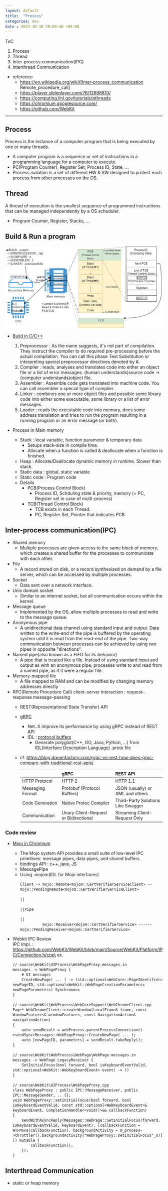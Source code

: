 ```yaml
---
layout: default
title:  "Process"
categories: dev
date : 2023-10-18 20:09:40 +09:00
---
```


ToC
1. Process
1. Thread
1. Inter-process communication(IPC)
1. Interthread Communication

- reference
    - https://en.wikipedia.org/wiki/[Inter-process_communication Remote_procedure_call]
    - https://player.slideplayer.com/76/12698810/
    - https://computing.llnl.gov/tutorials/pthreads
    - https://chromium.googlesource.com/
    - https://github.com/WebKit

---

## Process
Process is the instance of a computer program that is being executed by one or many threads. 
- A computer program is a sequence or set of instructions in a programming language for a computer to execute.
- PC(Program Counter), Register Set, Process ID, State, ...
- Process isolation is a set of different HW & SW designed to protect each process from other processes on the OS.
 

## Thread
A thread of execution is the smallest sequence of programmed instructions that can be managed independently by a OS scheduler.
- Program Counter, Register, Stacks, ...

## Build & Run a program
![](/assets/process.png)


- [Build in C/C++](https://stackoverflow.com/questions/3996651/what-is-compiler-linker-loader)
    1. Preprocessor : As the name suggests, it's not part of compilation. They instruct the compiler to do required pre-processing before the actual compilation. You can call this phase Text Substitution or interpreting special preprocessor directives denoted by #.
    1. Compiler : reads, analyses and translates code into either an object file or a list of error messages. (human understands)source code -> (computer understands)object file.
    1. Assembler : Assemble code gets translated into machine code. You can call assembler a special type of complier.
    1. Linker : combines one or more object files and possible some library code into either some executable, some library or a list of error messages.
    1. Loader : reads the executable code into memory, does some address translation and tries to run the program resulting in a running program or an error message (or both).

- Process in Main memory
    - Stack : local variable, function parameter & temporary data
        - Setups stack-size in compile time.
        - Allocate when a function is called & deallocate when a function is finished.
    - Heap : Allocate/Deallocate dynamic memory in runtime. Slower than stack.
    - Static data : global, static variable
    - Static code : Program code
    - Details 
        - PCB(Process Control Block)
            - Process ID, Schduling state & priority, memory (+ PC, Register set in case of multi-process)
        - TCB(Thread Control Block)
            - TCB exists in each Thread.
            - PC, Register Set, Pointer that indicates PCB


## Inter-process communication(IPC)
- Shared memory
    - Multiple processes are given access to the same block of memory, which creates a shared buffer for the processes to communicate with each other.
- File
    - A record stored on disk, or a record synthesized on demand by a file server, which can be accessed by multiple processes.
- Socket
    - Data sent over a network interface.
- Unix domain socket
    - Similar to an internet socket, but all communication occurs within the kernel.
- Message queue
    - Implemented by the OS, allow multiple processes to read and write to the message queue.
- Anonymous pipe
    - A unidirectional data channel using standard input and output. Data written to the write-end of the pipe is buffered by the operating system until it is read from the read-end of the pipe. Two-way communication between processes can be achieved by using two pipes in opposite "directions".
- Named pipe(also known as a FIFO for its behavior) 
    - A pipe that is treated like a file. Instead of using standard input and output as with an anonymous pipe, processes write to and read from a named pipe, as if it were a regular file.
- Memory-mapped file
    - A file mapped to RAM and can be modified by changing memory addresses directly 
- RPC(Remote Procedure Call)
client–server interaction : request–response message-passing
    - REST(Representational State Transfer) API
    - [gRPC](https://grpc.io/)
        - Net..X improve its performance by using gRPC instead of REST API
        - IDL : [protocol buffers](https://developers.google.com/protocol-buffers)
            - Generate polyglot(C++, GO, Java, Python, ...) from IDL(Interface Description Language) .proto file
    - cf. https://blog.dreamfactory.com/grpc-vs-rest-how-does-grpc-compare-with-traditional-rest-apis/
    
        | |gRPC|REST API|
        |--- | --- | --- |
        |HTTP Protocol|HTTP 2|HTTP 1.1|
        |Messaging Format|Protobuf (Protocol Buffers)|JSON (usually) or XML and others|
        |Code Generation|Native Protoc Compiler|Third-Party Solutions Like Swagger|
        |Communication|Unary Client-Request or Bidirectional|Streaming	Client-Request Only|

### Code review
- [Mojo in Chromium](https://chromium.googlesource.com/chromium/src.git/+/51.0.2704.48/docs/mojo_in_chromium.md)
    - The Mojo system API provides a small suite of low-level IPC primitives: message pipes, data pipes, and shared buffers.
    - bindings API : c++, java, JS
    - MessagePipe
    - Using .mojom(IDL for Mojo interfaces)
        ```
        Client -> mojo::Remote<mojom::CertVerifierServiceClient> -- mojo::PendingRemote<mojom::CertVerifierServiceClient>
                                                                        ||
                                                                        ||Pipe
                                                                        ||
                  mojo::Receiver<mojom::CertVerifierService> ------ mojo::PendingReceiver<mojom::CertVerifierService>
        ```

- Webkit IPC Review\
IPC impl. : https://github.com/WebKit/WebKit/blob/main/Source/WebKit/Platform/IPC/Connection.h/cpp\
ex.
    ```
    // source\WebKit\UIProcess\WebPageProxy.messages.in
    messages -> WebPageProxy {
        # UI messages
        CreateNewPage( ... ) -> (std::optional<WebCore::PageIdentifier> newPageID, std::optional<WebKit::WebPageCreationParameters> newPageParameters) Synchronous
    }

    // source\WebKit\WebProcess\WebCoreSupport\WebChromeClient.cpp
    Page* WebChromeClient::createWindow(LocalFrame& frame, const WindowFeatures& windowFeatures, const NavigationAction& navigationAction)
    {
        auto sendResult = webProcess.parentProcessConnection()->sendSync(Messages::WebPageProxy::CreateNewPage( ... );
        auto [newPageID, parameters] = sendResult.takeReply();
    }

    // source\WebKit\WebProcess\WebPage\WebPage.messages.in
    messages -> WebPage LegacyReceiver {
        SetInitialFocus(bool forward, bool isKeyboardEventValid, std::optional<WebKit::WebKeyboardEvent> event) -> ()
    }

    // source\WebKit\UIProcess\WebPageProxy.cpp
    class WebPageProxy : public IPC::MessageReceiver, public IPC::MessageSender, .. {};
    void WebPageProxy::setInitialFocus(bool forward, bool isKeyboardEventValid, const std::optional<WebKeyboardEvent>& keyboardEvent, CompletionHandler<void()>&& callbackFunction)
    {
        sendWithAsyncReply(Messages::WebPage::SetInitialFocus(forward, isKeyboardEventValid, keyboardEvent), [callbackFunction = WTFMove(callbackFunction), backgroundActivity = m_process->throttler().backgroundActivity("WebPageProxy::setInitialFocus"_s)] () mutable {
            callbackFunction();
        });
    }
    ```

## Interthread Communication
- static or heap memory